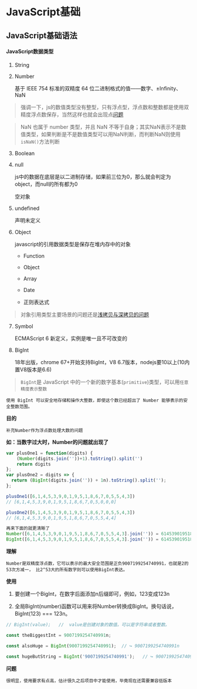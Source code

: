 # JavaScript基础

## JavaScript基础语法

#### JavaScript数据类型

1. String

2. Number

	基于 IEEE 754 标准的双精度 64 位二进制格式的值——数字、±Infinity、NaN

> 强调一下，js的数值类型没有整型，只有浮点型，浮点数和整数都是使用双精度浮点数保存，当然这样也就会出现点[问题](((知识笔记/大前端/基础/JavaScript/JavaScript数值类型.md)))

> NaN 也属于 number 类型，并且 NaN 不等于自身；其实NaN表示不是数值类型，如果判断是不是数值类型可以用NaN判断，而判断NaN则使用`isNaN()`方法判断

3. Boolean

4. null

	js中的数据在底层是以二进制存储，如果前三位为0，那么就会判定为object，而null的所有都为0

	空对象

5. undefined

	声明未定义

6. Object

	javascript的引用数据类型是保存在堆内存中的对象

	* Function
	
	* Object
	
	* Array

	* Date

	* 正则表达式

> 对象引用类型主要场景的问题还是[浅拷贝与深拷贝的问题](知识笔记/大前端/基础/JavaScript/js对象之拷贝.md)

7. Symbol
	
	ECMAScript 6 新定义，实例是唯一且不可改变的

8. BigInt

	18年出版，chrome 67+开始支持BigInt，V8 6.7版本，nodejs要10以上(10内置V8版本是6.6)

> `BigInt`是 JavaScript 中的一个新的数字基本(`primitive`)类型，可以用`任意精度表示整数`

	使用 BigInt 可以安全地存储和操作大整数，即使这个数已经超出了 Number 能够表示的安全整数范围。

**目的**

	补充Number作为浮点数处理大数的问题

**如：当数字过大时，Number的问题就出现了**

```js
var plusOne1 = function(digits) {
    (Number(digits.join(''))+1).toString().split('')
    return digits
};
var plusOne2 = digits => {
  return (BigInt(digits.join('')) + 1n).toString().split('');
};

plusOne1([6,1,4,5,3,9,0,1,9,5,1,8,6,7,0,5,5,4,3])
// [6,1,4,5,3,9,0,1,9,5,1,8,6,7,0,5,0,0,0]

plusOne2([6,1,4,5,3,9,0,1,9,5,1,8,6,7,0,5,5,4,3])
// [6,1,4,5,3,9,0,1,9,5,1,8,6,7,0,5,5,4,4]

再来下面的就更清晰了
Number([6,1,4,5,3,9,0,1,9,5,1,8,6,7,0,5,5,4,3].join('')) = 6145390195186705000
BigInt([6,1,4,5,3,9,0,1,9,5,1,8,6,7,0,5,5,4,3].join('')) = 6145390195186705543n
```

**理解**

	Number是双精度浮点数，它可以表示的最大安全范围是正负9007199254740991，也就是2的53次方减一， 比2^53大的所有数字则可以使用BigInt表达。

**使用**

1. 要创建一个BigInt，在数字后面添加n后缀即可，例如，123变成123n

2. 全局BigInt(number)函数可以用来将Number转换成BigInt。换句话说，BigInt(123) === 123n。

```js
// BigInt(value);	//  value是创建对象的数值。可以是字符串或者整数。

const theBiggestInt = 9007199254740991n;

const alsoHuge = BigInt(9007199254740991);	// ↪ 9007199254740991n

const hugeButString = BigInt('9007199254740991');	// ↪ 9007199254740991n
```

**问题**

	很明显，使用要求有点高，估计很久之后项目中才能使用，毕竟现在还需要兼容低版本

####
